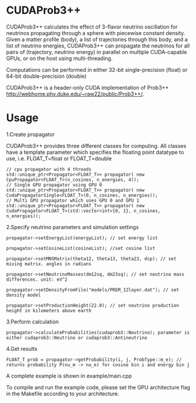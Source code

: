 
# CUDAProb3++

CUDAProb3++ calculates the effect of 3-flavor neutrino oscillation for neutrinos propagating through a sphere with piecewise constant density.
Given a matter profile (body), a list of trajectories through this body, and a list of neutrino energies, CUDAProb3++ can propagate the neutrinos for all pairs of (trajectory, neutrino energy) in parallel on multiple CUDA-capable GPUs, or on the host using multi-threading.

Computations can be performed in either 32-bit single-precision (float) or 64-bit double-precision (double)

CUDAProb3++ is a header-only CUDA implementation of Prob3++ http://webhome.phy.duke.edu/~raw22/public/Prob3++/.

# Usage

1.Create propagator

CUDAProb3++ provides three different classes for computing.
All classes have a template parameter which specifies the floating point datatype to use,
i.e. FLOAT_T=float or FLOAT_T=double

```
// cpu propagator with 4 threads
std::unique_ptr<Propagator<FLOAT_T>> propagator( new CpuPropagator<FLOAT_T>(n_cosines, n_energies, 4));
// Single GPU propagator using GPU 0
std::unique_ptr<Propagator<FLOAT_T>> propagator( new CudaPropagatorSingle<FLOAT_T>(0, n_cosines, n_energies));
// Multi GPU propagator which uses GPU 0 and GPU 1
std::unique_ptr<Propagator<FLOAT_T>> propagator( new CudaPropagator<FLOAT_T>(std::vector<int>{0, 1}, n_cosines, n_energies));  
```

2.Specify neutrino parameters and simulation settings

```
propagator->setEnergyList(energyList); // set energy list

propagator->setCosineList(cosineList); //set cosine list

propagator->setMNSMatrix(theta12, theta13, theta23, dcp); // set mixing matrix. angles in radians

propagator->setNeutrinoMasses(dm12sq, dm23sq); // set neutrino mass differences. unit: eV^2

propagator->setDensityFromFile("models/PREM_12layer.dat"); // set density model

propagator->setProductionHeight(22.0); // set neutrino production height in kilometers above earth
```

3.Perform calculation

    propagator->calculateProbabilities(cudaprob3::Neutrino); parameter is either cudaprob3::Neutrino or cudaprob3::Antineutrino

4.Get results

    FLOAT_T prob = propagator->getProbability(i, j, ProbType::m_e); // returns probability P(nu_m -> nu_e) for cosine bin i and energy bin j

A complete example is shown in example/main.cpp

To compile and run the example code, please set the GPU architecture flag in the Makefile according to your architecture.
